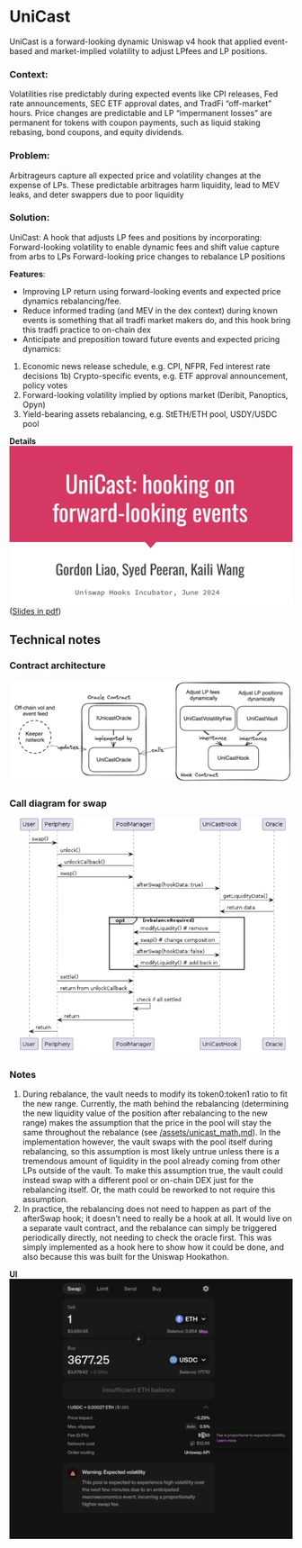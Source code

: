 # UniCast

UniCast is a forward-looking dynamic Uniswap v4 hook that applied event-based and market-implied volatility to adjust LPfees and LP positions.


### Context:
Volatilities rise predictably during expected events like CPI releases, Fed rate announcements, SEC ETF approval dates, and TradFi “off-market” hours.
Price changes are predictable and LP “impermanent losses” are permanent for tokens with coupon payments, such as liquid staking rebasing, bond coupons, and equity dividends.

### Problem:
Arbitrageurs capture all expected price and volatility changes at the expense of LPs.
These predictable arbitrages harm liquidity, lead to MEV leaks, and deter swappers due to poor liquidity

### Solution: 
UniCast: A hook that adjusts LP fees and positions by incorporating:
Forward-looking volatility to enable dynamic fees and shift value capture from arbs to LPs
Forward-looking price changes to rebalance LP positions


**Features**:
- Improving LP return using forward-looking events and expected price dynamics rebalancing/fee.
- Reduce informed trading (and MEV in the dex context) during known events is something that all tradfi market makers do, and this hook bring this tradfi practice to on-chain dex
- Anticipate and preposition toward future events and expected pricing dynamics:
1) Economic news release schedule, e.g. CPI, NFPR, Fed interest rate decisions 1b) Crypto-specific events, e.g. ETF approval announcement, policy votes
2) Forward-looking volatility implied by options market (Deribit, Panoptics, Opyn)
3) Yield-bearing assets rebalancing, e.g. StETH/ETH pool, USDY/USDC pool

**Details**
[![See Slides](assets/slide_preview.jpg)](https://docs.google.com/presentation/d/1fNhfOWnzQpHvRUWAvRYE1kagD5t1hFjfn-abNbr1vew/edit?usp=sharing) ([Slides in pdf](assets/Slides.pdf))


## Technical notes 
### Contract architecture
![Implementation](assets/diagram.png)
### Call diagram for swap 
![alt text](image.png)
### Notes
1. During rebalance, the vault needs to modify its token0:token1 ratio to fit the new range. Currently, the math behind the rebalancing (determining the new liquidity value of the position after rebalancing to the new range) makes the assumption that the price in the pool will stay the same throughout the rebalance (see [/assets/unicast_math.md](https://github.com/goliao/UniCast/blob/main/assets/unicast_math.md)). In the implementation however, the vault swaps with the pool itself during rebalancing, so this assumption is most likely untrue unless there is a tremendous amount of liquidity in the pool already coming from other LPs outside of the vault. 
To make this assumption true, the vault could instead swap with a different pool or on-chain DEX just for the rebalancing itself. Or, the math could be reworked to not require this assumption. 
2. In practice, the rebalancing does not need to happen as part of the afterSwap hook; it doesn't need to really be a hook at all. It would live on a separate vault contract, and the rebalance can simply be triggered periodically directly, not needing to check the oracle first. This was simply implemented as a hook here to show how it could be done, and also because this was built for the Uniswap Hookathon. 


**UI**
![UI](assets/UI.jpg)



